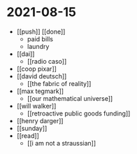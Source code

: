 # 2021-08-15

- [[push]] [[done]]
  - paid bills
  - laundry
- [[dai]]
  - [[radio caso]]
- [[coop pixar]]
- [[david deutsch]]
  - [[the fabric of reality]]
- [[max tegmark]]
  - [[our mathematical universe]]
- [[will walker]]
  - [[retroactive public goods funding]]
- [[henry darger]]
- [[sunday]]
- [[read]]
  - [[i am not a straussian]]